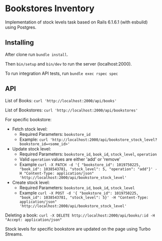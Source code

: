 # Bookstores Inventory

Implementation of stock levels task based on Rails 6.1.6.1 (with esbuild) using Postgres.

## Installing

After clone run `bundle install`.

Then `bin/setup` and `bin/dev` to run the server (localhost:2000).

To run integration API tests, run `bundle exec rspec spec`

## API

List of Books: `curl 'http://localhost:2000/api/books'`

List of Bookstores: `curl 'http://localhost:2000/api/bookstores'`

For specific bookstore:

- Fetch stock level:
  - Required Parameters: `bookstore_id`
  - Example: `curl 'http://localhost:2000/api/bookstore_stock_level?bookstore_id=<some_id>'`
- Update stock level:
  - Required Parameters: `bookstore_id`, `book_id`, `stock_level`, `operation`
  - Valid `operation` values are either 'add' or 'remove'
  - Example `curl -X PATCH -d '{ "bookstore_id": 1019750225, "book_id": 1038543781, "stock_level": 5, "operation": "add"}' -H "Content-Type: application/json" 'http://localhost:2000/api/bookstore_stock_level'`
- Create stock level:
  - Required Parameters: `bookstore_id`, `book_id`, `stock_level`
  - Example `curl -X POST -d '{ "bookstore_id": 1019750225, "book_id": 1038543781, "stock_level": 5}' -H "Content-Type: application/json" 'http://localhost:2000/api/bookstore_stock_level'`

Deleting a book: `curl -X DELETE http://localhost:2000/api/books/:id -H "Accept: application/json"`

Stock levels for specific bookstore are updated on the page using Turbo Streams.


